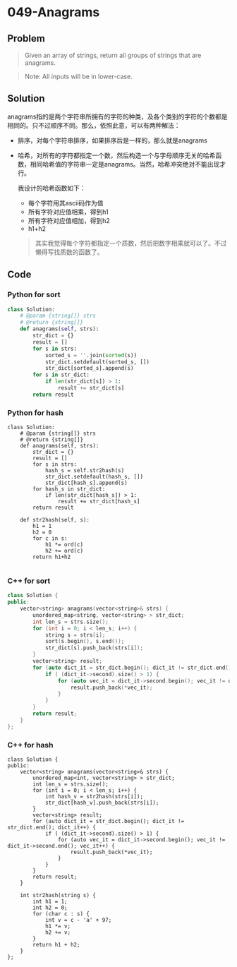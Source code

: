 # 049-Anagrams

## Problem

> Given an array of strings, return all groups of strings that are anagrams.

> Note: All inputs will be in lower-case.


## Solution

anagrams指的是两个字符串所拥有的字符的种类，及各个类别的字符的个数都是相同的。只不过顺序不同。那么，依照此意，可以有两种解法：

- 排序，对每个字符串排序，如果排序后是一样的，那么就是anagrams
- 哈希，对所有的字符都指定一个数，然后构造一个与字母顺序无关的哈希函数，相同哈希值的字符串一定是anagrams。当然，哈希冲突绝对不能出现才行。
	
	我设计的哈希函数如下：
	- 每个字符用其ascii码作为值
	- 所有字符对应值相乘，得到h1
	- 所有字符对应值相加，得到h2
	- h1+h2
	
	> 其实我觉得每个字符都指定一个质数，然后把数字相乘就可以了。不过懒得写找质数的函数了。
	

## Code

### Python for sort

```python
class Solution:
    # @param {string[]} strs
    # @return {string[]}
    def anagrams(self, strs):
        str_dict = {}
        result = []
        for s in strs:
            sorted_s = ''.join(sorted(s))
            str_dict.setdefault(sorted_s, [])
            str_dict[sorted_s].append(s)
        for s in str_dict:
            if len(str_dict[s]) > 1:
                result += str_dict[s]
        return result
```

### Python for hash

```
class Solution:
    # @param {string[]} strs
    # @return {string[]}
    def anagrams(self, strs):
        str_dict = {}
        result = []
        for s in strs:
            hash_s = self.str2hash(s)
            str_dict.setdefault(hash_s, [])
            str_dict[hash_s].append(s)
        for hash_s in str_dict:
            if len(str_dict[hash_s]) > 1:
                result += str_dict[hash_s]
        return result
    
    def str2hash(self, s):
        h1 = 1
        h2 = 0
        for c in s:
            h1 *= ord(c)
            h2 += ord(c)
        return h1+h2
        
```

### C++ for sort

```cpp
class Solution {
public:
    vector<string> anagrams(vector<string>& strs) {
        unordered_map<string, vector<string> > str_dict;
        int len_s = strs.size();
        for (int i = 0; i < len_s; i++) {
            string s = strs[i];
            sort(s.begin(), s.end());
            str_dict[s].push_back(strs[i]);
        }
        vector<string> result;
        for (auto dict_it = str_dict.begin(); dict_it != str_dict.end(); dict_it++) {
            if ( (dict_it->second).size() > 1) {
                for (auto vec_it = dict_it->second.begin(); vec_it != dict_it->second.end(); vec_it++) {
                    result.push_back(*vec_it);
                }
            }
        }
        return result;
    }
};
```

### C++ for hash

```
class Solution {
public:
    vector<string> anagrams(vector<string>& strs) {
        unordered_map<int, vector<string> > str_dict;
        int len_s = strs.size();
        for (int i = 0; i < len_s; i++) {
            int hash_v = str2hash(strs[i]);
            str_dict[hash_v].push_back(strs[i]);
        }
        vector<string> result;
        for (auto dict_it = str_dict.begin(); dict_it != str_dict.end(); dict_it++) {
            if ( (dict_it->second).size() > 1) {
                for (auto vec_it = dict_it->second.begin(); vec_it != dict_it->second.end(); vec_it++) {
                    result.push_back(*vec_it);
                }
            }
        }
        return result;
    }
    
    int str2hash(string s) {
        int h1 = 1;
        int h2 = 0;
        for (char c : s) {
            int v = c - 'a' + 97;
            h1 *= v;
            h2 += v;
        }
        return h1 + h2;
    }
};
```